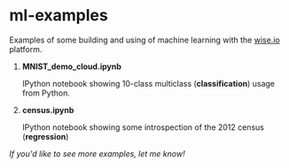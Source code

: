 ml-examples
===========

Examples of some building and using of machine learning with the [wise.io](http://wise.io) platform.


1. **MNIST_demo_cloud.ipynb**

	IPython notebook showing 10-class multiclass (**classification**) usage from Python.
	
2. **census.ipynb**

    IPython notebook showing some introspection of the 2012 census (**regression**)



*If you'd like to see more examples, let me know!*

